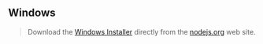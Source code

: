 ## Windows

> Download the [Windows Installer](https://nodejs.org/en/#home-downloadhead) directly from the [nodejs.org](https://nodejs.org/) web site.